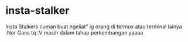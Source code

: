# insta-stalker
Insta Stalkers cuman buat ngeliat" ig orang di termux atau terminal lainya .Nor Gans tq :V masih dalam tahap perkembangan yaaaa
